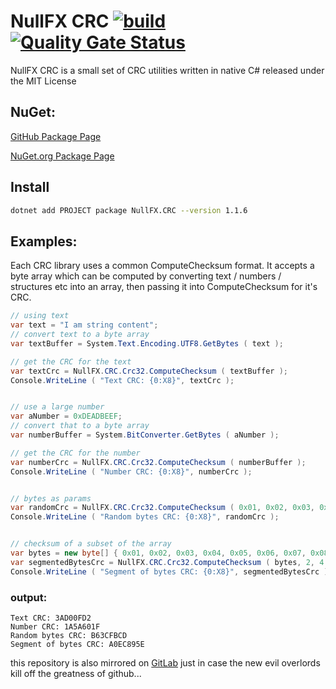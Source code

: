 ﻿# NullFX CRC [![build](https://github.com/nullfx/NullFX.CRC/actions/workflows/cicd-actions.yml/badge.svg)](https://github.com/nullfx/NullFX.CRC/actions/workflows/cicd-actions.yml) [![Quality Gate Status](https://sonarcloud.io/api/project_badges/measure?project=nullfx_NullFX.CRC&metric=alert_status)](https://sonarcloud.io/dashboard?id=nullfx_NullFX.CRC)
NullFX CRC is a small set of CRC utilities written in native C# released under the MIT License

## NuGet:
[GitHub Package Page](https://github.com/nullfx/NullFX.CRC/packages)

[NuGet.org Package Page](https://www.nuget.org/packages/NullFX.CRC)

## Install
```sh
dotnet add PROJECT package NullFX.CRC --version 1.1.6
```

## Examples:
Each CRC library uses a common ComputeChecksum format. It accepts a byte array which can be computed by converting text / numbers / structures etc into an array, then passing it into ComputeChecksum for it's CRC.

```csharp
// using text
var text = "I am string content";
// convert text to a byte array
var textBuffer = System.Text.Encoding.UTF8.GetBytes ( text );

// get the CRC for the text
var textCrc = NullFX.CRC.Crc32.ComputeChecksum ( textBuffer );
Console.WriteLine ( "Text CRC: {0:X8}", textCrc );


// use a large number
var aNumber = 0xDEADBEEF;
// convert that to a byte array
var numberBuffer = System.BitConverter.GetBytes ( aNumber );

// get the CRC for the number
var numberCrc = NullFX.CRC.Crc32.ComputeChecksum ( numberBuffer );
Console.WriteLine ( "Number CRC: {0:X8}", numberCrc );


// bytes as params
var randomCrc = NullFX.CRC.Crc32.ComputeChecksum ( 0x01, 0x02, 0x03, 0x04 );
Console.WriteLine ( "Random bytes CRC: {0:X8}", randomCrc );


// checksum of a subset of the array
var bytes = new byte[] { 0x01, 0x02, 0x03, 0x04, 0x05, 0x06, 0x07, 0x08 };
var segmentedBytesCrc = NullFX.CRC.Crc32.ComputeChecksum ( bytes, 2, 4 );
Console.WriteLine ( "Segment of bytes CRC: {0:X8}", segmentedBytesCrc );
```

### output:
```
Text CRC: 3AD00FD2
Number CRC: 1A5A601F
Random bytes CRC: B63CFBCD
Segment of bytes CRC: A0EC895E
```


this repository is also mirrored on [GitLab](https://gitlab.com/nullfx/NullFX.CRC) just in case the new evil overlords kill off the greatness of github...
